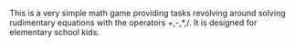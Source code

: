 This is a very simple math game providing tasks revolving around solving rudimentary equations with the operators +,-,*,/. It is designed for elementary school kids.
